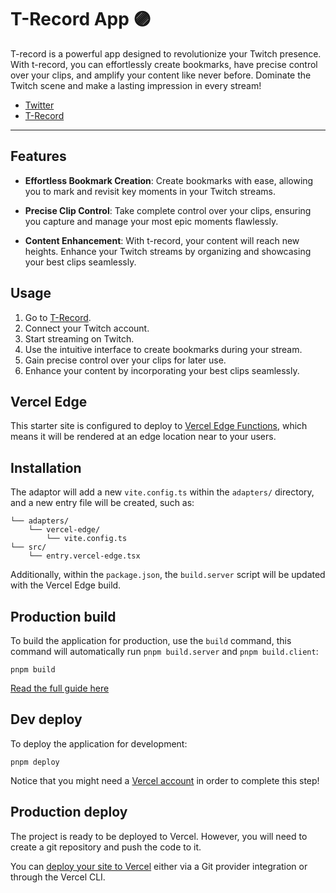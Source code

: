 # T-Record App 🟣
T-record is a powerful app designed to revolutionize your Twitch presence. With t-record, you can effortlessly create bookmarks, have precise control over your clips, and amplify your content like never before. Dominate the Twitch scene and make a lasting impression in every stream!
- [Twitter](https://twitter.com/Kokecar11)
- [T-Record](https://t-record.vercel.app/)
---

## Features

* **Effortless Bookmark Creation**: Create bookmarks with ease, allowing you to mark and revisit key moments in your Twitch streams.

* **Precise Clip Control**: Take complete control over your clips, ensuring you capture and manage your most epic moments flawlessly.

* **Content Enhancement**: With t-record, your content will reach new heights. Enhance your Twitch streams by organizing and showcasing your best clips seamlessly.

## Usage
1. Go to [T-Record](https://t-record.vercel.app/).
2. Connect your Twitch account.
3. Start streaming on Twitch.
4. Use the intuitive interface to create bookmarks during your stream.
5. Gain precise control over your clips for later use.
6. Enhance your content by incorporating your best clips seamlessly.

## Vercel Edge

This starter site is configured to deploy to [Vercel Edge Functions](https://vercel.com/docs/concepts/functions/edge-functions), which means it will be rendered at an edge location near to your users.

## Installation

The adaptor will add a new `vite.config.ts` within the `adapters/` directory, and a new entry file will be created, such as:

```
└── adapters/
    └── vercel-edge/
        └── vite.config.ts
└── src/
    └── entry.vercel-edge.tsx
```

Additionally, within the `package.json`, the `build.server` script will be updated with the Vercel Edge build.

## Production build

To build the application for production, use the `build` command, this command will automatically run `pnpm build.server` and `pnpm build.client`:

```shell
pnpm build
```

[Read the full guide here](https://github.com/BuilderIO/qwik/blob/main/starters/adapters/vercel-edge/README.md)

## Dev deploy

To deploy the application for development:

```shell
pnpm deploy
```

Notice that you might need a [Vercel account](https://docs.Vercel.com/get-started/) in order to complete this step!

## Production deploy

The project is ready to be deployed to Vercel. However, you will need to create a git repository and push the code to it.

You can [deploy your site to Vercel](https://vercel.com/docs/concepts/deployments/overview) either via a Git provider integration or through the Vercel CLI.
